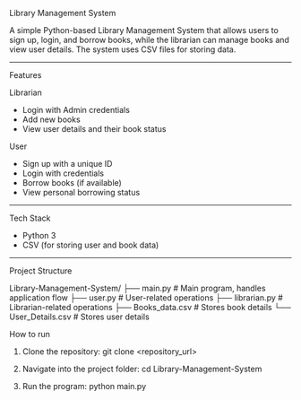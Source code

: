 Library Management System

A simple Python-based Library Management System that allows users to sign up, login, and borrow books, while the librarian can manage books and view user details. The system uses CSV files for storing data.

--------

Features

Librarian
- Login with Admin credentials  
- Add new books  
- View user details and their book status  

User
- Sign up with a unique ID  
- Login with credentials  
- Borrow books (if available)  
- View personal borrowing status  

--------

Tech Stack
- Python 3  
- CSV (for storing user and book data)  

--------

Project Structure

Library-Management-System/
├── main.py # Main program, handles application flow
├── user.py # User-related operations
├── librarian.py # Librarian-related operations
├── Books_data.csv # Stores book details
└── User_Details.csv # Stores user details


How to run

1. Clone the repository:
   git clone <repository_url>

2. Navigate into the project folder:
   cd Library-Management-System

3. Run the program:
   python main.py

